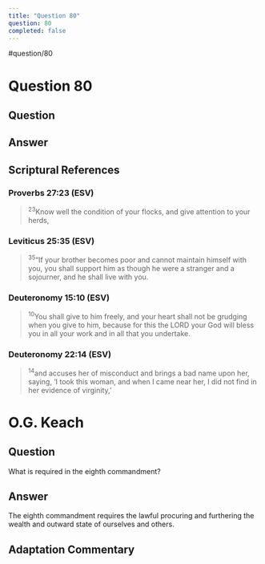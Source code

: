 ```yaml
---
title: "Question 80"
question: 80
completed: false
---
```

#question/80
# Question 80

## Question


## Answer


## Scriptural References
### Proverbs 27:23 (ESV)
> <sup>23</sup>Know well the condition of your flocks, and give attention to your herds,

### Leviticus 25:35 (ESV)
> <sup>35</sup>“If your brother becomes poor and cannot maintain himself with you, you shall support him as though he were a stranger and a sojourner, and he shall live with you.

### Deuteronomy 15:10 (ESV)
> <sup>10</sup>You shall give to him freely, and your heart shall not be grudging when you give to him, because for this the LORD your God will bless you in all your work and in all that you undertake.

### Deuteronomy 22:14 (ESV)
> <sup>14</sup>and accuses her of misconduct and brings a bad name upon her, saying, ‘I took this woman, and when I came near her, I did not find in her evidence of virginity,’

# O.G. Keach
## Question
What is required in the eighth commandment?

## Answer
The eighth commandment requires the lawful procuring and furthering the wealth and outward state of ourselves and others.

## Adaptation Commentary
